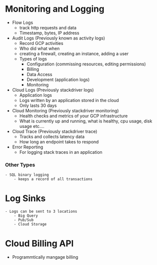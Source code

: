 # Monitoring and Logging

- Flow Logs
    - track http requests and data
    - Timestamp, bytes, IP address
- Audit Logs (Previously known as activity logs)
    - Record GCP activities
    - Who did what when
    - creating a firewall, creating an instance, adding a user
    - Types of logs
        - Configuration (commissing resources, editing permissions)
        - Billing
        - Data Access
        - Development (application logs)
        - Monitoring
- Cloud Logs (Previously stackdriver logs)
    - Application logs
    - Logs written by an application stored in the cloud
    - Only lasts 30 days
- Cloud Monitoring (Previously stackdriver monitoring)
    - Health checks and metrics of your GCP infrastructure
    - What is currently up and running, what is healthy, cpu usage, disk usage etc....
- Cloud Trace (Previously stackdriver trace)
    - Tracks and collects latency data
    - How long an endpoint takes to respond 
- Error Reporting
    - For logging stack traces in an application

### Other Types
    - SQL binary logging
        - keeps a record of all transactions

# Log Sinks
    - Logs can be sent to 3 locations
        - Big Query
        - Pub/Sub
        - Cloud Storage

# Cloud Billing API
- Programmtically mangage billing